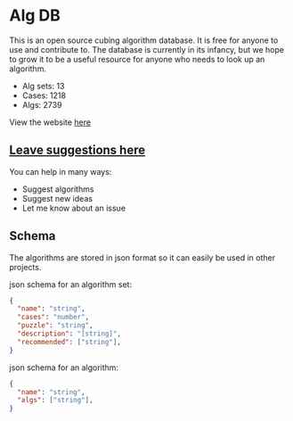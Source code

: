 # Alg DB

This is an open source cubing algorithm database. It is free for anyone to use and contribute to. The database is currently in its infancy, but we hope to grow it to be a useful resource for anyone who needs to look up an algorithm.

- Alg sets: 13
- Cases: 1218
- Algs: 2739

View the website [here](https://cubingapp.com/algdb.html)

## [Leave suggestions here](https://github.com/spencerchubb/algdb/issues/new)

You can help in many ways:
- Suggest algorithms
- Suggest new ideas
- Let me know about an issue

## Schema

The algorithms are stored in json format so it can easily be used in other projects. 

json schema for an algorithm set:
```json
{
  "name": "string",
  "cases": "number",
  "puzzle": "string",
  "description": "[string]",
  "recommended": ["string"],
}
```

json schema for an algorithm:
```json
{
  "name": "string",
  "algs": ["string"],
}
```
